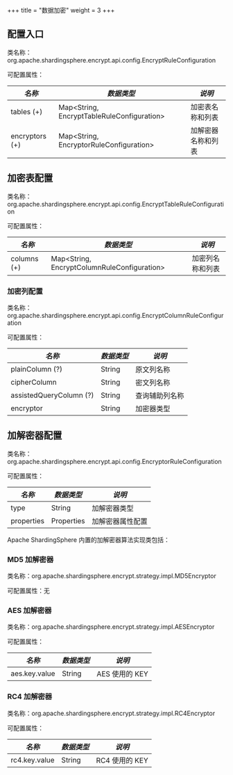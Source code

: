 +++
title = "数据加密"
weight = 3
+++

## 配置入口

类名称：org.apache.shardingsphere.encrypt.api.config.EncryptRuleConfiguration

可配置属性：

| *名称*          | *数据类型*                                   | *说明*            |
| -------------- | -------------------------------------------- | ---------------- |
| tables (+)     | Map\<String, EncryptTableRuleConfiguration\> | 加密表名称和列表   |
| encryptors (+) | Map\<String, EncryptorRuleConfiguration\>    | 加解密器名称和列表 |

## 加密表配置

类名称：org.apache.shardingsphere.encrypt.api.config.EncryptTableRuleConfiguration

可配置属性：

| *名称*          | *数据类型*                                    | *说明*          |
| -------------- | --------------------------------------------- | -------------- |
| columns (+)    | Map\<String, EncryptColumnRuleConfiguration\> | 加密列名称和列表 |

### 加密列配置

类名称：org.apache.shardingsphere.encrypt.api.config.EncryptColumnRuleConfiguration

可配置属性：

| *名称*                  | *数据类型* | *说明*       |
| ----------------------- | -------- | ------------ |
| plainColumn (?)         | String   | 原文列名称    |
| cipherColumn            | String   | 密文列名称    |
| assistedQueryColumn (?) | String   | 查询辅助列名称 |
| encryptor               | String   | 加密器类型    |

## 加解密器配置

类名称：org.apache.shardingsphere.encrypt.api.config.EncryptorRuleConfiguration

可配置属性：

| *名称*      |*数据类型*   | *说明*         |
| ---------- | ---------- | -------------- |
| type       | String     | 加解密器类型     |
| properties | Properties | 加解密器属性配置 |

Apache ShardingSphere 内置的加解密器算法实现类包括：

### MD5 加解密器

类名称：org.apache.shardingsphere.encrypt.strategy.impl.MD5Encryptor

可配置属性：无

### AES 加解密器

类名称：org.apache.shardingsphere.encrypt.strategy.impl.AESEncryptor

可配置属性：

| *名称*         | *数据类型* | *说明*        |
| ------------- | --------- | ------------- |
| aes.key.value | String    | AES 使用的 KEY |

### RC4 加解密器

类名称：org.apache.shardingsphere.encrypt.strategy.impl.RC4Encryptor

可配置属性：

| *名称*         | *数据类型* | *说明*        |
| ------------- | --------- | ------------- |
| rc4.key.value | String    | RC4 使用的 KEY |
